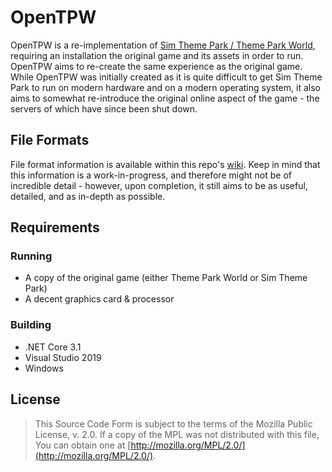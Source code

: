 # OpenTPW

OpenTPW is a re-implementation of [Sim Theme Park / Theme Park World](https://en.wikipedia.org/wiki/Theme_Park_World), requiring an installation the original game and its assets in order to run. OpenTPW aims to re-create the same experience as the original game. While OpenTPW was initially created as it is quite difficult to get Sim Theme Park to run on modern hardware and on a modern operating system, it also aims to somewhat re-introduce the original online aspect of the game - the servers of which have since been shut down.

## File Formats

File format information is available within this repo's [wiki](https://github.com/xezno/OpenTPW/wiki).  Keep in mind that this information is a work-in-progress, and therefore might not be of incredible detail - however, upon completion, it still aims to be as useful, detailed, and as in-depth as possible.

## Requirements

### Running
- A copy of the original game (either Theme Park World or Sim Theme Park)
- A decent graphics card & processor

### Building
- .NET Core 3.1
- Visual Studio 2019
- Windows

## License

> This Source Code Form is subject to the terms of the Mozilla Public License, v. 2.0. If a copy of the MPL was not distributed with this file, You can obtain one at [http://mozilla.org/MPL/2.0/](http://mozilla.org/MPL/2.0/).
